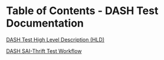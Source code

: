 # Table of Contents - DASH Test Documentation
[DASH Test High Level Description (HLD)](sonic-dash-test-HLD.md)

[DASH SAI-Thrift Test Workflow](dash-test-workflow-saithrift.md)
